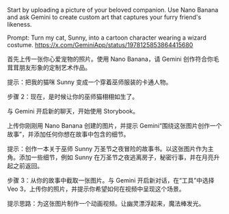 Start by uploading a picture of your beloved companion. Use Nano Banana and ask Gemini to create custom art that captures your furry friend's likeness.

Prompt: Turn my cat, Sunny, into a cartoon character wearing a wizard costume.
https://x.com/GeminiApp/status/1978125853864415680

首先上传一张你心爱宠物的照片。使用 Nano Banana，请 Gemini 创作符合你毛茸茸朋友形象的定制艺术作品。

提示：把我的猫咪 Sunny 变成一个穿着巫师服装的卡通人物。

步骤 2：现在，是时候让你的巫师猫栩栩如生了。

与 Gemini 开启新的聊天，开始使用 Storybook。

上传你刚刚用 Nano Banana 创建的图片，并提示 Gemini“围绕这张图片创作一个故事”，并添加任何你想在故事中包含的细节。

提示：创作一本关于巫师 Sunny 万圣节之夜冒险的故事书。以这张图片作为主角。添加一些细节，例如 Sunny 在万圣节之夜逃离房子，秘密行事，并在月亮升起之前返回。

步骤 3：从你的故事中截取一张图片。与 Gemini 开启新对话，在“工具”中选择 Veo 3，上传你的照片，并提示你希望如何在视频中呈现这个场景。

提示思路：为这张图片制作一个动画视频。让幽灵漂浮起来，魔法棒发光。

